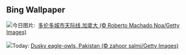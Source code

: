## Bing Wallpaper
![](https://www.bing.com/th?id=OHR.TIFF2024_ZH-CN4896695918_UHD.jpg&w=1000)今日图片: &nbsp;[多伦多城市天际线,加拿大 (© Roberto Machado Noa/Getty Images)](https://www.bing.com/th?id=OHR.TIFF2024_ZH-CN4896695918_UHD.jpg)
<br><br/>
![](https://www.bing.com/th?id=OHR.DuskyOwls_EN-US9845705930_UHD.jpg&w=1000)Today: [Dusky eagle-owls, Pakistan (© zahoor salmi/Getty Images)](https://www.bing.com/th?id=OHR.DuskyOwls_EN-US9845705930_UHD.jpg)
<br><br/>

